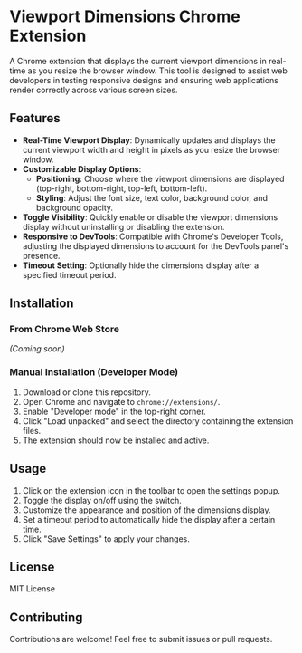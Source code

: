 # Viewport Dimensions Chrome Extension

A Chrome extension that displays the current viewport dimensions in real-time as you resize the browser window. This tool is designed to assist web developers in testing responsive designs and ensuring web applications render correctly across various screen sizes.

## Features

- **Real-Time Viewport Display**: Dynamically updates and displays the current viewport width and height in pixels as you resize the browser window.
- **Customizable Display Options**:
  - **Positioning**: Choose where the viewport dimensions are displayed (top-right, bottom-right, top-left, bottom-left).
  - **Styling**: Adjust the font size, text color, background color, and background opacity.
- **Toggle Visibility**: Quickly enable or disable the viewport dimensions display without uninstalling or disabling the extension.
- **Responsive to DevTools**: Compatible with Chrome's Developer Tools, adjusting the displayed dimensions to account for the DevTools panel's presence.
- **Timeout Setting**: Optionally hide the dimensions display after a specified timeout period.

## Installation

### From Chrome Web Store

*(Coming soon)*

### Manual Installation (Developer Mode)

1. Download or clone this repository.
2. Open Chrome and navigate to `chrome://extensions/`.
3. Enable "Developer mode" in the top-right corner.
4. Click "Load unpacked" and select the directory containing the extension files.
5. The extension should now be installed and active.

## Usage

1. Click on the extension icon in the toolbar to open the settings popup.
2. Toggle the display on/off using the switch.
3. Customize the appearance and position of the dimensions display.
4. Set a timeout period to automatically hide the display after a certain time.
5. Click "Save Settings" to apply your changes.

## License

MIT License

## Contributing

Contributions are welcome! Feel free to submit issues or pull requests.
